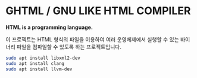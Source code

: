 GHTML / GNU LIKE HTML COMPILER
==============================

__HTML is a programming language.__

이 프로젝트는 HTML 형식의 파일을 이용하여 여러 운영체제에서 실행할 수 있는 바이너리 파일을 컴파일할 수 있도록 하는 프로젝트입니다.

```sh
sudo apt install libxml2-dev
sudo apt install clang
sudo apt install llvm-dev
```

